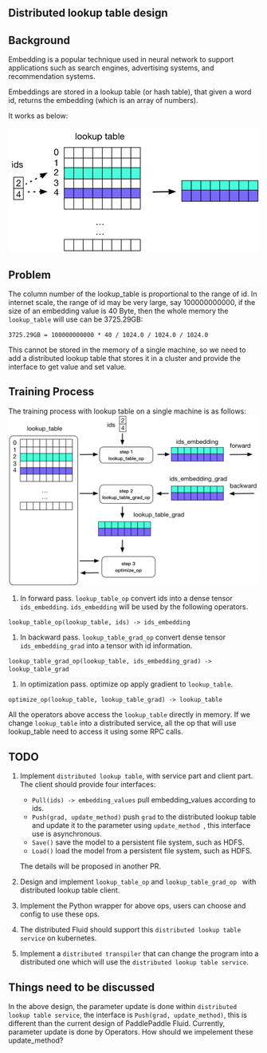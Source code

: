 ## Distributed lookup table design

## Background

Embedding is a popular technique used in neural network to support applications such as search engines, advertising systems, and recommendation systems.

Embeddings are stored in a lookup table (or hash table), that given a word id, returns the embedding (which is an array of numbers). 

It works as below:

![lookup table](./lookup_table.png)

## Problem
The column number of the lookup_table is proportional to the range of id. In internet scale, the range of id may be very large, say 100000000000, if the size of an embedding value is 40 Byte, then the whole memory the `lookup_table` will use can be 3725.29GB:

```shell
3725.29GB = 100000000000 * 40 / 1024.0 / 1024.0 / 1024.0
```
This cannot be stored in the memory of a single machine, so we need to add a distributed lookup table that stores it in a cluster and provide the interface to get value and set value.


## Training Process
The training process with lookup table on a single machine is as follows:
![lookup table training](./lookup_table_training.png)

1. In forward pass. `lookup_table_op` convert ids into a dense tensor `ids_embedding`. `ids_embedding` will be used by the following operators.
```
lookup_table_op(lookup_table, ids) -> ids_embedding
```
1. In backward pass. `lookup_table_grad_op` convert dense tensor `ids_embedding_grad` into a tensor with id information.
```
lookup_table_grad_op(lookup_table, ids_embedding_grad) -> lookup_table_grad
```
1. In optimization pass. optimize op apply gradient to `lookup_table`.
```
optimize_op(lookup_table, lookup_table_grad) -> lookup_table
```

All the operators above access the `lookup_table` directly in memory. If we change `lookup_table` into a distributed service, all the op that will use lookup_table need to access it using some RPC calls.

## TODO

1. Implement `distributed lookup table`, with service part and client part. The client should provide four interfaces:
    - `Pull(ids) -> embedding_values` pull embedding_values according to ids.
    - `Push(grad, update_method)` push `grad` to the distributed lookup table and update it to the parameter using `update_method `, this interface use is asynchronous.
    - `Save()` save the model to a persistent file system, such as HDFS.
    - `Load()` load the model from a persistent file system, such as HDFS.

    The details will be proposed in another PR.
1. Design and implement `lookup_table_op` and `lookup_table_grad_op ` with distributed lookup table client.
1. Implement the Python wrapper for above ops, users can choose and config to use these ops.
1. The distributed Fluid should support this `distributed lookup table service` on kubernetes.
1. Implement a `distributed transpiler` that can change the program into a distributed one which will use the `distributed lookup table service`.

## Things need to be discussed
In the above design, the parameter update is done within `distributed lookup table service`, the interface is `Push(grad, update_method)`, this is different than the current design of PaddlePaddle Fluid. Currently, parameter update is done by Operators. How should we impelement these update_method?
